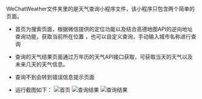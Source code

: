 WeChatWeather文件夹里的是天气查询小程序文件，该小程序只包含两个简单的页面。

* 首页为搜索页面，根据微信提供的定位功能以及结合高德地图API的逆向地址查询功能，获取当前所在位置
，也可以自定义查询，手动输入城市名称进行查询
* 查询的天气结果页面通过万年历的天气API接口获取，可获取当天的天气以及未来几天的天气信息。
* 查询不到会转到错误信息提示页面

* 运行截图如下：
![首页](img/运行.png)
![查询结果](img/查询结果.png)
![查询结果](img/错误信息.png)






